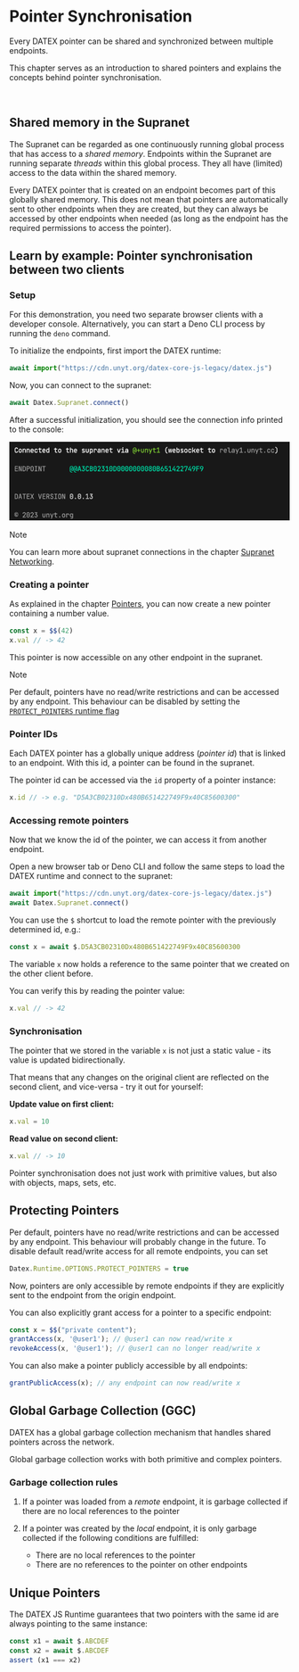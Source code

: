 # Pointer Synchronisation

Every DATEX pointer can be shared and synchronized between multiple endpoints.

This chapter serves as an introduction to shared pointers and explains the concepts behind pointer synchronisation.

<p></p><br>

## Shared memory in the Supranet

The Supranet can be regarded as one continuously running global process that has access to a *shared memory*.
Endpoints within the Supranet are running separate *threads* within this global process. 
They all have (limited) access to the data within the shared memory.

Every DATEX pointer that is created on an endpoint becomes part of this globally shared memory.
This does not mean that pointers are automatically sent to other endpoints when they are created, but they
can always be accessed by other endpoints when needed (as long as the endpoint has the required permissions to access the pointer).


## Learn by example: Pointer synchronisation between two clients

### Setup

For this demonstration, you need two separate browser clients with a developer console.
Alternatively, you can start a Deno CLI process by running the `deno` command.

To initialize the endpoints, first import the DATEX runtime:
```ts
await import("https://cdn.unyt.org/datex-core-js-legacy/datex.js")
```

Now, you can connect to the supranet:
```ts
await Datex.Supranet.connect()
```
After a successful initialization, you should see the connection info printed to the console:

![Supranet connection info](./assets/supranet-init.png)


> [!NOTE] 
> You can learn more about supranet connections in the chapter [Supranet Networking](./06%20Supranet%20Networking.md).

### Creating a pointer

As explained in the chapter [Pointers](./03%20Pointers.md),
you can now create a new pointer containing a number value.

```ts
const x = $$(42)
x.val // -> 42
```

This pointer is now accessible on any other endpoint in the supranet.

> [!NOTE]
> Per default, pointers have no read/write restrictions and can be accessed by any endpoint. This behaviour can be disabled by setting the [`PROTECT_POINTERS` runtime flag](#protecting-pointers)

### Pointer IDs

Each DATEX pointer has a globally unique address (*pointer id*) that
is linked to an endpoint.
With this id, a pointer can be found in the supranet.

The pointer id can be accessed via the `id` property of a pointer instance:

```ts
x.id // -> e.g. "D5A3CB02310Dx480B651422749F9x40C85600300"
```

### Accessing remote pointers

Now that we know the id of the pointer, we can access it from another
endpoint.

Open a new browser tab or Deno CLI and follow the same steps
to load the DATEX runtime and connect to the supranet:
```ts
await import("https://cdn.unyt.org/datex-core-js-legacy/datex.js")
await Datex.Supranet.connect()
```

You can use the `$` shortcut to load the remote pointer with the previously determined id, e.g.:

```ts
const x = await $.D5A3CB02310Dx480B651422749F9x40C85600300
```

The variable `x` now holds a reference to the same pointer that we
created on the other client before.

You can verify this by reading the pointer value:
```ts
x.val // -> 42
```

### Synchronisation

The pointer that we stored in the variable `x` is not just a static value - its value is updated bidirectionally.

That means that any changes on the original client are reflected
on the second client, and vice-versa - try it out for yourself:

**Update value on first client:**
```ts
x.val = 10
```

**Read value on second client:**
```ts
x.val // -> 10
```

Pointer synchronisation does not just work with primitive values,
but also with objects, maps, sets, etc.

## Protecting Pointers

Per default, pointers have no read/write restrictions and can be accessed by any endpoint.
This behaviour will probably change in the future.
To disable default read/write access for all remote endpoints, you can set

```ts
Datex.Runtime.OPTIONS.PROTECT_POINTERS = true
```

Now, pointers are only accessible by remote endpoints if they are explicitly sent to the endpoint from the
origin endpoint.

You can also explicitly grant access for a pointer to a specific endpoint:

```ts
const x = $$("private content");
grantAccess(x, '@user1'); // @user1 can now read/write x
revokeAccess(x, '@user1'); // @user1 can no longer read/write x
```

You can also make a pointer publicly accessible by all endpoints:
```ts
grantPublicAccess(x); // any endpoint can now read/write x
```


## Global Garbage Collection (GGC)

DATEX has a global garbage collection mechanism that handles shared pointers across the network.

Global garbage collection works with both primitive and complex pointers.

### Garbage collection rules

1. If a pointer was loaded from a *remote* endpoint, it is garbage collected if there are no local references to the pointer

2. If a pointer was created by the *local* endpoint, it is only garbage collected if the following conditions are fulfilled:
   * There are no local references to the pointer
   * There are no references to the pointer on other endpoints


## Unique Pointers

The DATEX JS Runtime guarantees that two pointers with the same
id are always pointing to the same instance:

```ts
const x1 = await $.ABCDEF
const x2 = await $.ABCDEF
assert (x1 === x2)
```

